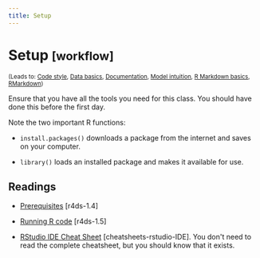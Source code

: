 ```yaml
---
title: Setup
---
```


<!-- Generated automatically from setup.yml. Do not edit by hand -->

# Setup <small class='workflow'>[workflow]</small>
<small>(Leads to: [Code style](code-style.md), [Data basics](data-basics.md), [Documentation](documentation.md), [Model intuition](model-basics.md), [R Markdown basics](rmarkdown-basics.md), [RMarkdown](workflow-rmarkdown.md))</small>

Ensure that you have all the tools you need for this class. You should
have done this before the first day.

Note the two important R functions:

* `install.packages()` downloads a package from the internet and
  saves on your computer.

* `library()` loads an installed package and makes it available for use.

## Readings

  * [Prerequisites](http://r4ds.had.co.nz/introduction.html#prerequisites) [r4ds-1.4]

  * [Running R code](http://r4ds.had.co.nz/introduction.html#running-r-code) [r4ds-1.5]

  * [RStudio IDE Cheat Sheet](https://www.rstudio.com/wp-content/uploads/2016/01/rstudio-IDE-cheatsheet.pdf) [cheatsheets-rstudio-IDE].
    You don't need to read the complete cheatsheet, but you should know that it
    exists.


